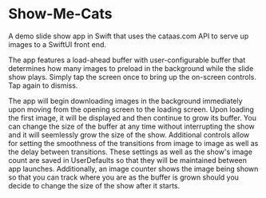 # Show-Me-Cats
A demo slide show app in Swift that uses the cataas.com API to serve up images to a SwiftUI front end.

The app features a load-ahead buffer with user-configurable buffer that determines how many images to preload in the background while the slide show plays. Simply tap the screen once to bring up the on-screen controls. Tap again to dismiss.

The app will begin downloading images in the background immediately upon moving from the opening screen to the loading screen. Upon loading the first image, it will be displayed and then continue to grow its buffer. You can change the size of the buffer at any time without interrupting the show and it will seemlessly grow the size of the show. Additional controls allow for setting the smoothness of the transitions from image to image as well as the delay between transitions. These settings as well as the show's image count are saved in UserDefaults so that they will be maintained between app launches.  Additionally, an image counter shows the image being shown so that you can track where you are as the buffer is grown should you decide to change the size of the show after it starts.
